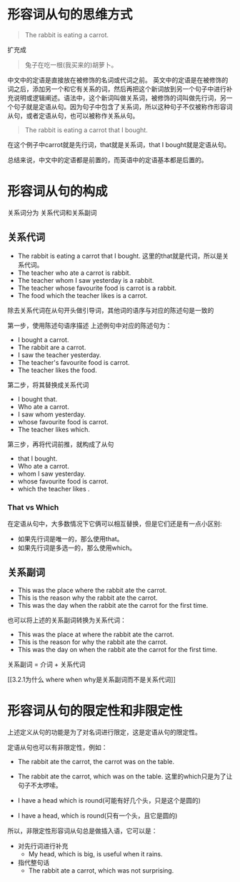 # 形容词从句的思维方式

> The rabbit is eating a carrot.

扩充成

> 兔子在吃一根(我买来的)胡萝卜。

中文中的定语是直接放在被修饰的名词或代词之前。
英文中的定语是在被修饰的词之后，添加另一个和它有关系的词，然后再把这个新词放到另一个句子中进行补充说明或逻辑阐述。语法中，这个新词叫做关系词，被修饰的词叫做先行词，另一个句子就是定语从句。因为句子中包含了关系词，所以这种句子不仅被称作形容词从句，或者定语从句，也可以被称作关系从句。

> The rabbit is eating a carrot that I bought.

在这个例子中carrot就是先行词，that就是关系词，that I bought就是定语从句。

总结来说，中文中的定语都是前置的，而英语中的定语基本都是后置的。

# 形容词从句的构成
关系词分为 关系代词和关系副词

## 关系代词
- The rabbit is eating a carrot that I bought. 这里的that就是代词，所以是关系代词。
- The teacher who ate a carrot is rabbit.
- The teacher whom I saw yesterday is a rabbit.
- The teacher whose favourite food is carrot is a rabbit.
- The food which the teacher likes is a carrot.

除去关系代词在从句开头做引导词，其他词的语序与对应的陈述句是一致的

第一步，使用陈述句语序描述
上述例句中对应的陈述句为：
- I bought a carrot.
- The rabbit are a carrot.
-  I saw the teacher yesterday.
- The teacher's favourite food is carrot.
- The teacher likes the food.

第二步，将其替换成关系代词
- I bought that.
- Who ate a carrot.
-  I saw whom yesterday.
- whose favourite food is carrot.
- The teacher likes which.

第三步，再将代词前推，就构成了从句
- that I bought.
- Who ate a carrot.
- whom I saw yesterday.
- whose favourite food is carrot.
- which the teacher likes .
### That vs Which
在定语从句中，大多数情况下它俩可以相互替换，但是它们还是有一点小区别:
- 如果先行词是唯一的，那么使用that。
- 如果先行词是多选一的，那么使用which。

## 关系副词

- This was the place where the rabbit ate the carrot.
- This is the reason why the rabbit ate the carrot.
- This was the day when the rabbit ate the carrot for the first time.

也可以将上述的关系副词转换为关系代词：
- This was the place at where the rabbit ate the carrot.
- This is the reason for why the rabbit ate the carrot.
- This was the day on when the rabbit ate the carrot for the first time.

关系副词 = 介词 + 关系代词

[[3.2.1为什么 where when why是关系副词而不是关系代词]]

# 形容词从句的限定性和非限定性

上述定义从句的功能是为了对名词进行限定，这是定语从句的限定性。

定语从句也可以有非限定性，例如：
- The rabbit ate the carrot, the carrot was on the table.
- The rabbit ate the carrot, which was on the table.
这里的which只是为了让句子不太啰嗦。

- I have a head which is round(可能有好几个头，只是这个是圆的)
- I have a head, which is round(只有一个头，且它是圆的)

 所以，非限定性形容词从句总是做插入语，它可以是：
- 对先行词进行补充
	- My head, which is big, is useful when it rains.
- 指代整句话
	- The rabbit ate a carrot, which was not surprising.
